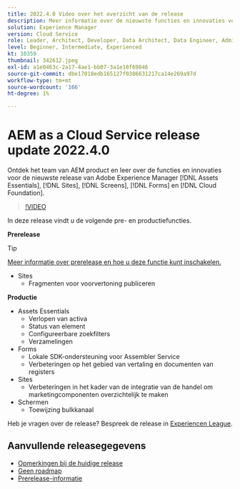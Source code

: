 ```yaml
---
title: 2022.4.0 Video over het overzicht van de release
description: Meer informatie over de nieuwste functies en innovaties voor de release 2022-4-0 voor Adobe Experience Manager [!DNL Assets Essentials], [!DNL Sites], [!DNL Screens], [!DNL Forms] en [!DNL Cloud Foundation].
solution: Experience Manager
version: Cloud Service
role: Leader, Architect, Developer, Data Architect, Data Engineer, Admin, User
level: Beginner, Intermediate, Experienced
kt: 10359
thumbnail: 342612.jpeg
exl-id: a1e0463c-2a17-4ae1-bb07-3a1e18f69846
source-git-commit: dbe17018edb165127f0386631217ca14e269a97d
workflow-type: tm+mt
source-wordcount: '166'
ht-degree: 1%

---
```


# AEM as a Cloud Service release update 2022.4.0

Ontdek het team van AEM product en leer over de functies en innovaties voor de nieuwste release van Adobe Experience Manager [!DNL Assets Essentials], [!DNL Sites], [!DNL Screens], [!DNL Forms] en [!DNL Cloud Foundation].

>[!VIDEO](https://video.tv.adobe.com/v/342612/?quality=12&learn=on)

In deze release vindt u de volgende pre- en productiefuncties.

**Prerelease**

>[!TIP]
>
>[Meer informatie over prerelease en hoe u deze functie kunt inschakelen.](https://experienceleague.adobe.com/docs/experience-manager-cloud-service/content/release-notes/prerelease.html)

* Sites
   * Fragmenten voor voorvertoning publiceren

**Productie**

* Assets Essentials
   * Verlopen van activa
   * Status van element
   * Configureerbare zoekfilters
   * Verzamelingen
* Forms
   * Lokale SDK-ondersteuning voor Assembler Service
   * Verbeteringen op het gebied van vertaling en documenten van registers
* Sites
   * Verbeteringen in het kader van de integratie van de handel om marketingcomponenten overzichtelijk te maken
* Schermen
   * Toewijzing bulkkanaal

Heb je vragen over de release?  Bespreek de release in [Experiencen League](https://adobe.ly/3LO0gOo).

## Aanvullende releasegegevens

* [Opmerkingen bij de huidige release](https://experienceleague.adobe.com/docs/experience-manager-cloud-service/content/release-notes/home.html)
* [Geen roadmap](https://experienceleague.adobe.com/docs/experience-manager-release-information/aem-release-updates/update-releases-roadmap.html)
* [Prerelease-informatie](https://experienceleague.adobe.com/docs/experience-manager-cloud-service/content/release-notes/prerelease.html)
